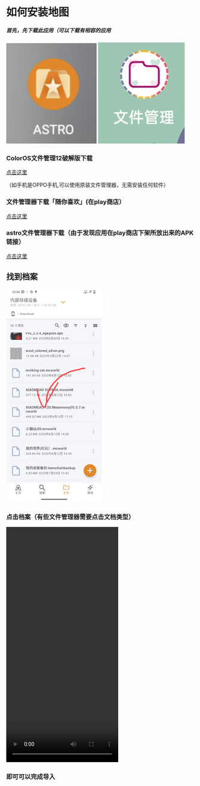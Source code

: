 # 如何安装地图
##### 首先，先下载此应用（可以下载有相容的应用
<p><img src="photo/astro.jpg" width="48%" />
<img src="photo/my-files.jpg" width="46%" /></p>

### ColorOS文件管理12破解版下载
[点击这里](https://www.pling.com/p/1686243)

（如手机是OPPO手机,可以使用原装文件管理器，无需安装任何软件）

### 文件管理器下载「随你喜欢」(在play商店）

[点击这里](https://play.google.com/store/search?q=file+manager&c=apps)

### astro文件管理器下载（由于发现应用在play商店下架所放出来的APK链接）

[点击这里](https://secure.downloadfp.com/android/US/com.metago.astro/2022071912/astro-file-manager.apk?st=UPo2xQuaed_JW6SQeMkJkw&e=1694965990)


## 找到档案

<p><img src="photo/Screenshot_20230917_205929.jpg" width="51%" /></p>

### 点击档案（有些文件管理器需要点击文档类型）


<video width="300" height="630" src="https://github-production-user-asset-6210df.s3.amazonaws.com/124508738/268503710-d712cf12-c21c-45ff-ba95-2c1bf508e702.mp4"></video>



### 即可可以完成导入

